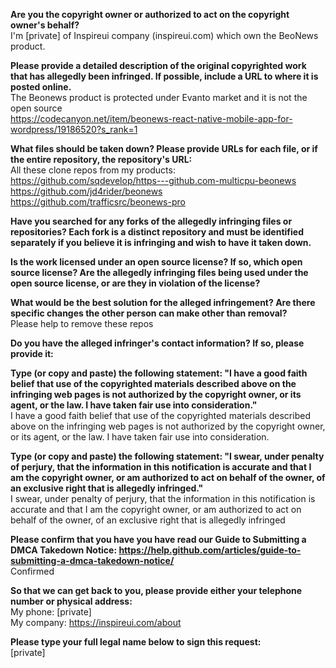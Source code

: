 **Are you the copyright owner or authorized to act on the copyright owner's behalf?**  
I'm [private] of Inspireui company (inspireui.com) which own the BeoNews product.

**Please provide a detailed description of the original copyrighted work that has allegedly been infringed. If possible, include a URL to where it is posted online.**  
The Beonews product is protected under Evanto market and it is not the open source  
https://codecanyon.net/item/beonews-react-native-mobile-app-for-wordpress/19186520?s_rank=1

**What files should be taken down? Please provide URLs for each file, or if the entire repository, the repository's URL:**  
All these clone repos from my products:  
https://github.com/sqdevelop/https---github.com-multicpu-beonews  
https://github.com/jd4rider/beonews  
https://github.com/trafficsrc/beonews-pro  

**Have you searched for any forks of the allegedly infringing files or repositories? Each fork is a distinct repository and must be identified separately if you believe it is infringing and wish to have it taken down.**

**Is the work licensed under an open source license? If so, which open source license? Are the allegedly infringing files being used under the open source license, or are they in violation of the license?**

**What would be the best solution for the alleged infringement? Are there specific changes the other person can make other than removal?**  
Please help to remove these repos

**Do you have the alleged infringer's contact information? If so, please provide it:**

**Type (or copy and paste) the following statement: "I have a good faith belief that use of the copyrighted materials described above on the infringing web pages is not authorized by the copyright owner, or its agent, or the law. I have taken fair use into consideration."**  
I have a good faith belief that use of the copyrighted materials described above on the infringing web pages is not authorized by the copyright owner, or its agent, or the law. I have taken fair use into consideration.

**Type (or copy and paste) the following statement: "I swear, under penalty of perjury, that the information in this notification is accurate and that I am the copyright owner, or am authorized to act on behalf of the owner, of an exclusive right that is allegedly infringed."**  
I swear, under penalty of perjury, that the information in this notification is accurate and that I am the copyright owner, or am authorized to act on behalf of the owner, of an exclusive right that is allegedly infringed

**Please confirm that you have you have read our Guide to Submitting a DMCA Takedown Notice: https://help.github.com/articles/guide-to-submitting-a-dmca-takedown-notice/**  
Confirmed

**So that we can get back to you, please provide either your telephone number or physical address:**  
My phone: [private]  
My company: https://inspireui.com/about

**Please type your full legal name below to sign this request:**  
[private]

